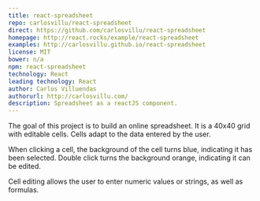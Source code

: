 ```yaml
---
title: react-spreadsheet
repo: carlosvillu/react-spreadsheet
direct: https://github.com/carlosvillu/react-spreadsheet
homepage: http://react.rocks/example/react-spreadsheet
examples: http://carlosvillu.github.io/react-spreadsheet
license: MIT
bower: n/a
npm: react-spreadsheet
technology: React
leading technology: React
author: Carlos Villuendas
authorurl: http://carlosvillu.com/
description: Spreadsheet as a reactJS component.
---
```


The goal of this project is to build an online spreadsheet. It is a 40x40 grid with editable cells. Cells adapt to the data entered by the user.

When clicking a cell, the background of the cell turns blue, indicating it has been selected. Double click turns the background orange, indicating it can be edited.

Cell editing allows the user to enter numeric values or strings, as well as formulas.